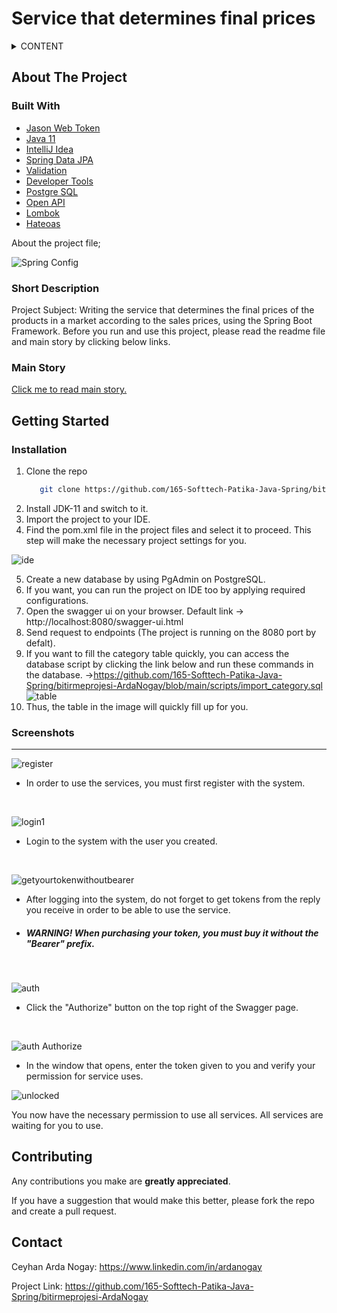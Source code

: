 # Service that determines final prices

<!-- TABLE OF CONTENTS -->
<details><summary>CONTENT</summary>
  <ol>
    <li>
      <a href="#about-the-project">About The Project</a>
      <ul>
        <li><a href="#built-with">Built With</a></li>
        <li><a href="#short-description">Short Description</a></li>
        <li><a href="#main-story">Main Story</a></li>
      </ul>
    </li>
    <li>
      <a href="#getting-started">Getting Started</a>
      <ul>
        <li><a href="#installation">Installation</a></li>
        <li><a href="#screenshots">Screenshots</a></li>
      </ul>
    </li>
    <li><a href="#contributing">Contributing</a></li>
    <li><a href="#contact">Contact</a></li>
  </ol>
</details>

<!-- ABOUT THE PROJECT -->
## About The Project
### Built With
* [Jason Web Token](https://jwt.io/)
* [Java 11](https://www.oracle.com/tr/java/technologies/javase/jdk11-archive-downloads.html)
* [IntelliJ Idea](https://www.jetbrains.com/idea)
* [Spring Data JPA](https://spring.io/projects/spring-data-jpa)
* [Validation](https://spring.io/guides/gs/validating-form-input)
* [Developer Tools](https://docs.spring.io/spring-boot/docs/1.5.16.RELEASE/reference/html/using-boot-devtools.html)
* [Postgre SQL](https://www.postgresql.org/)
* [Open API](https://springdoc.org)
* [Lombok](https://projectlombok.org)
* [Hateoas](https://en.wikipedia.org/wiki/HATEOAS)

About the project file;

![Spring   Config](https://user-images.githubusercontent.com/83350108/160043332-0da3a166-0d6c-4652-a208-04054527dcf3.PNG)


### Short Description
Project Subject: Writing the service that determines the final prices of the products in a market according to the sales prices, using the Spring Boot Framework.
Before you run and use this project, please read the readme file and main story by clicking below links.

### Main Story
<a href="https://github.com/165-Softtech-Patika-Java-Spring/bitirmeprojesi-ArdaNogay/blob/main/bitirme.pdf" target="_blank">Click me to read main story.</a>

<!-- GETTING STARTED -->
## Getting Started
### Installation
1. Clone the repo
   ```sh
      git clone https://github.com/165-Softtech-Patika-Java-Spring/bitirmeprojesi-ArdaNogay.git
   ```
2. Install JDK-11 and switch to it.
3. Import the project to your IDE.
4. Find the pom.xml file in the project files and select it to proceed.
This step will make the necessary project settings for you.

![ide](https://user-images.githubusercontent.com/83350108/160042982-ceffe9f4-0c94-47bc-94dc-35a257ca01f5.PNG)

5. Create a new database by using PgAdmin on PostgreSQL.
6. If you want, you can run the project on IDE too by applying required configurations. 
7. Open the swagger ui on your browser. Default link -> http://localhost:8080/swagger-ui.html
8. Send request to endpoints (The project is running on the 8080 port by defalt).
9. If you want to fill the category table quickly, you can access the database script by clicking the link below and run these commands in the database. ->https://github.com/165-Softtech-Patika-Java-Spring/bitirmeprojesi-ArdaNogay/blob/main/scripts/import_category.sql
![table](https://user-images.githubusercontent.com/83350108/160044358-a978490e-ce17-419e-932a-11f6d2ad3501.png)
10. Thus, the table in the image will quickly fill up for you.

### Screenshots
---
![register](https://user-images.githubusercontent.com/83350108/160039926-3acce8cc-d4ae-4de5-943b-df1fb2cf5731.PNG)
- In order to use the services, you must first register with the system.
</br>

![login1](https://user-images.githubusercontent.com/83350108/160040716-0ebaff60-3daa-48af-95e1-760cde3cdcb3.PNG)
- Login to the system with the user you created.
</br>

![getyourtokenwithoutbearer](https://user-images.githubusercontent.com/83350108/160040863-eaa52abd-2965-4f0a-96b5-1161994cccc3.PNG)
- After logging into the system, do not forget to get tokens from the reply you receive in order to be able to use the service.
- ##### WARNING! When purchasing your token, you must buy it without the "Bearer" prefix.
</br>

![auth](https://user-images.githubusercontent.com/83350108/160041436-4e67494c-ee72-4d23-9f83-57b234ace9e9.PNG)
- Click the "Authorize" button on the top right of the Swagger page.
</br>

![auth Authorize](https://user-images.githubusercontent.com/83350108/160041467-2a77f1d5-a49b-4b7e-99f6-f3ae0ed686f4.PNG)
- In the window that opens, enter the token given to you and verify your permission for service uses.

![unlocked](https://user-images.githubusercontent.com/83350108/160041926-3e52c4cf-79ce-4b87-8029-31a9d6c8c92f.jpg)

You now have the necessary permission to use all services. All services are waiting for you to use.

<!-- CONTRIBUTING -->
## Contributing
Any contributions you make are **greatly appreciated**.

If you have a suggestion that would make this better, please fork the repo and create a pull request.

<!-- CONTACT -->
## Contact
Ceyhan Arda Nogay: https://www.linkedin.com/in/ardanogay

Project Link: https://github.com/165-Softtech-Patika-Java-Spring/bitirmeprojesi-ArdaNogay
